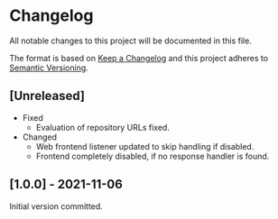 # Changelog
All notable changes to this project will be documented in this file.

The format is based on [Keep a Changelog](https://keepachangelog.com/en/1.0.0/) and this project adheres to [Semantic Versioning](https://semver.org/spec/v2.0.0.html).

## [Unreleased]
* Fixed
  * Evaluation of repository URLs fixed.
* Changed
  * Web frontend listener updated to skip handling if disabled.
  * Frontend completely disabled, if no response handler is found.

## [1.0.0] - 2021-11-06
Initial version committed.
